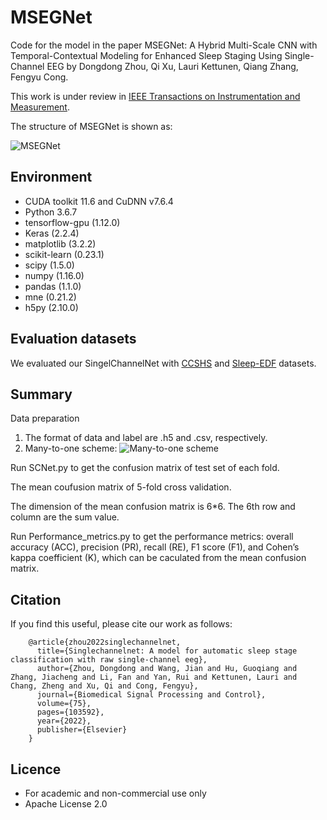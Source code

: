 # MSEGNet


Code for the model in the paper MSEGNet: A Hybrid Multi-Scale CNN with Temporal-Contextual Modeling for Enhanced Sleep Staging Using Single-Channel EEG by Dongdong Zhou, Qi Xu, Lauri Kettunen, Qiang Zhang, Fengyu Cong.

This work is under review in [IEEE Transactions on Instrumentation and Measurement](https://ieee-ims.org/publication/ieee-tim).

The structure of MSEGNet is shown as:

![MSEGNet](./images/MSEGNet.png)


## Environment ##

- CUDA toolkit 11.6 and CuDNN v7.6.4
- Python 3.6.7
- tensorflow-gpu (1.12.0)
- Keras (2.2.4)
- matplotlib (3.2.2)
- scikit-learn (0.23.1)
- scipy (1.5.0)
- numpy (1.16.0)
- pandas (1.1.0)
- mne (0.21.2)
- h5py (2.10.0)



## Evaluation datasets ##
We evaluated our SingelChannelNet with [CCSHS](https://sleepdata.org/datasets/ccshs) and [Sleep-EDF](https://www.physionet.org/content/sleep-edfx/1.0.0/) datasets.



## Summary ##
Data preparation

1. The format of data and label are .h5 and .csv, respectively. 
2. Many-to-one scheme: 
![Many-to-one scheme](./images/Many-to-one.png)

Run SCNet.py to get the confusion matrix of test set of each fold. 

The mean coufusion matrix of 5-fold cross validation. 

The dimension of the mean confusion matrix is 6*6. The 6th row and column are the sum value.

Run Performance_metrics.py to get the performance metrics: overall accuracy (ACC), precision (PR), recall (RE), F1 score (F1), and Cohen’s kappa coefficient (K), which can be caculated from the mean confusion matrix.

    

## Citation ##
If you find this useful, please cite our work as follows:

        @article{zhou2022singlechannelnet,
          title={Singlechannelnet: A model for automatic sleep stage classification with raw single-channel eeg},
          author={Zhou, Dongdong and Wang, Jian and Hu, Guoqiang and Zhang, Jiacheng and Li, Fan and Yan, Rui and Kettunen, Lauri and Chang, Zheng and Xu, Qi and Cong, Fengyu},
          journal={Biomedical Signal Processing and Control},
          volume={75},
          pages={103592},
          year={2022},
          publisher={Elsevier}
        }
## Licence ##
- For academic and non-commercial use only
- Apache License 2.0
